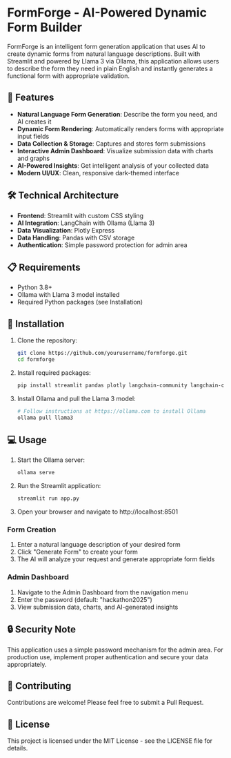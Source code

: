 # FormForge - AI-Powered Dynamic Form Builder

FormForge is an intelligent form generation application that uses AI to create dynamic forms from natural language descriptions. Built with Streamlit and powered by Llama 3 via Ollama, this application allows users to describe the form they need in plain English and instantly generates a functional form with appropriate validation.

## 🌟 Features

- **Natural Language Form Generation**: Describe the form you need, and AI creates it
- **Dynamic Form Rendering**: Automatically renders forms with appropriate input fields
- **Data Collection & Storage**: Captures and stores form submissions
- **Interactive Admin Dashboard**: Visualize submission data with charts and graphs
- **AI-Powered Insights**: Get intelligent analysis of your collected data
- **Modern UI/UX**: Clean, responsive dark-themed interface

## 🛠️ Technical Architecture

- **Frontend**: Streamlit with custom CSS styling
- **AI Integration**: LangChain with Ollama (Llama 3)
- **Data Visualization**: Plotly Express
- **Data Handling**: Pandas with CSV storage
- **Authentication**: Simple password protection for admin area

## 📋 Requirements

- Python 3.8+
- Ollama with Llama 3 model installed
- Required Python packages (see Installation)

## 🚀 Installation

1. Clone the repository:
   ```bash
   git clone https://github.com/yourusername/formforge.git
   cd formforge
   ```

2. Install required packages:
   ```bash
   pip install streamlit pandas plotly langchain-community langchain-core
   ```

3. Install Ollama and pull the Llama 3 model:
   ```bash
   # Follow instructions at https://ollama.com to install Ollama
   ollama pull llama3
   ```

## 💻 Usage

1. Start the Ollama server:
   ```bash
   ollama serve
   ```

2. Run the Streamlit application:
   ```bash
   streamlit run app.py
   ```

3. Open your browser and navigate to http://localhost:8501

### Form Creation
1. Enter a natural language description of your desired form
2. Click "Generate Form" to create your form
3. The AI will analyze your request and generate appropriate form fields

### Admin Dashboard
1. Navigate to the Admin Dashboard from the navigation menu
2. Enter the password (default: "hackathon2025")
3. View submission data, charts, and AI-generated insights

## 🔒 Security Note

This application uses a simple password mechanism for the admin area. For production use, implement proper authentication and secure your data appropriately.

## 🤝 Contributing

Contributions are welcome! Please feel free to submit a Pull Request.

## 📝 License

This project is licensed under the MIT License - see the LICENSE file for details.